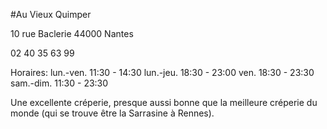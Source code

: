 #Au Vieux Quimper

  10 rue Baclerie
  44000 Nantes

  02 40 35 63 99

Horaires:
    lun.-ven. 11:30 - 14:30
    lun.-jeu. 18:30 - 23:00
    ven. 18:30 - 23:30
    sam.-dim. 11:30 - 23:30

Une excellente créperie, presque aussi bonne que la meilleure créperie du monde (qui se trouve être la Sarrasine à Rennes). 
